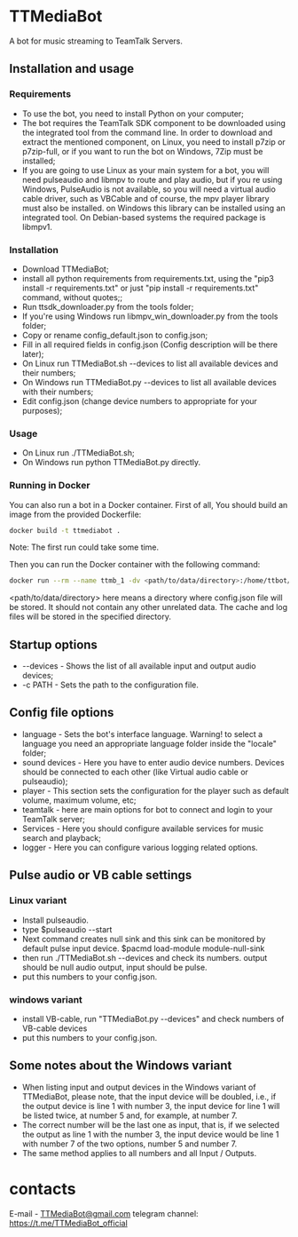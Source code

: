 # TTMediaBot
A bot for music streaming to TeamTalk Servers.

## Installation and usage
### Requirements
* To use the bot, you need to install Python on your computer;
* The bot requires the TeamTalk SDK component to be downloaded using the integrated tool from the command line. In order to download and extract the mentioned component, on Linux, you need to install p7zip or p7zip-full, or if you want to run the bot on Windows, 7Zip must be installed;
* If you are going to use Linux as your main system for a bot, you will need pulseaudio and libmpv  to route and play audio, but if you re using Windows, PulseAudio is not available, so you will need a virtual audio cable driver, such as VBCable and of course, the mpv player library must also be installed. on Windows this library can be installed using an integrated tool. On Debian-based systems the required package is libmpv1.
### Installation
* Download TTMediaBot;
* install all python requirements from requirements.txt, using the "pip3 install -r requirements.txt" or just "pip install -r requirements.txt" command, without quotes;;
* Run ttsdk_downloader.py from the tools folder;
* If you're using Windows run libmpv_win_downloader.py from the tools folder;
* Copy or rename config_default.json to config.json;
* Fill in all required fields in config.json (Config description will be there later);
* On Linux run TTMediaBot.sh --devices to list all available devices and their numbers;
* On Windows run TTMediaBot.py --devices to list all available devices with their numbers;
* Edit config.json (change device numbers to appropriate for your purposes);
### Usage
* On Linux run ./TTMediaBot.sh;
* On Windows run python TTMediaBot.py directly.
### Running in Docker
You can also run a bot in a Docker container.
First of all, You should build an image from the provided Dockerfile:
```sh
docker build -t ttmediabot .
```
Note: The first run could take some time.

Then you can run the Docker container with the following command:
```sh
docker run --rm --name ttmb_1 -dv <path/to/data/directory>:/home/ttbot/data ttmediabot
```
<path/to/data/directory> here means a directory where config.json file will be stored. It should not contain any other unrelated data.
The cache and  log files will be stored in the specified directory.

## Startup options
* --devices - Shows the list of all available input and output audio devices;
* -c PATH - Sets the path to the configuration file.

## Config file options
* language - Sets the bot's interface language. Warning! to select a language you need an appropriate language folder inside the "locale" folder;
* sound devices - Here you have to enter audio device numbers. Devices should be connected to each other (like Virtual audio cable or pulseaudio);
* player - This section sets the configuration for the player such as default volume, maximum volume, etc;
* teamtalk - here are main options for bot to connect and login to your TeamTalk server;
* Services - Here you should configure available services for music search and playback;
* logger - Here you can configure various logging related options.

## Pulse audio or VB cable settings
### Linux variant
* Install pulseaudio.
* type $pulseaudio --start
* Next command creates null sink and this sink can be monitored by default pulse input device.
$pacmd load-module module-null-sink
* then run ./TTMediaBot.sh --devices and check its numbers.
output should be null audio output, input should be pulse.
* put this numbers to your config.json.
### windows variant
* install VB-cable, run "TTMediaBot.py --devices" and check numbers of VB-cable devices
* put this numbers to your config.json.
## Some notes about the Windows variant
* When listing input and output devices in the Windows variant of TTMediaBot, please note, that the input device will be doubled, i.e., if the output device is line 1 with number 3, the input device for line 1 will be listed twice, at number 5 and, for example, at number 7.
* The correct number will be the last one as input, that is, if we selected the output as line 1 with the number 3, the input device would be line 1 with number 7 of the two options, number 5 and number 7.
* The same method applies to all numbers and all Input / Outputs.
# contacts
E-mail - TTMediaBot@gmail.com
telegram channel: https://t.me/TTMediaBot_official
